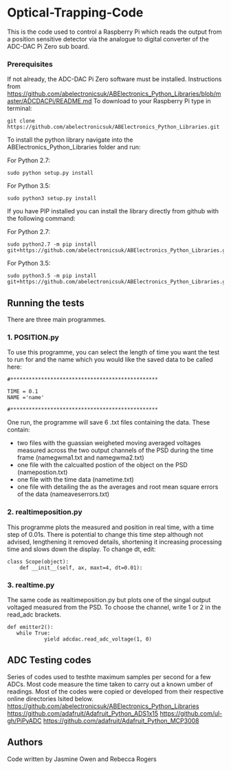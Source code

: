 # Optical-Trapping-Code

This is the code used to control a Raspberry Pi which reads the output from a position sensitive detector via the analogue to digital converter of the ADC-DAC Pi Zero sub board. 

### Prerequisites

If not already, the ADC-DAC Pi Zero software must be installed. Instructions from https://github.com/abelectronicsuk/ABElectronics_Python_Libraries/blob/master/ADCDACPi/README.md
To download to your Raspberry Pi type in terminal:
```
git clone https://github.com/abelectronicsuk/ABElectronics_Python_Libraries.git
```
To install the python library navigate into the ABElectronics_Python_Libraries folder and run:

For Python 2.7:
```
sudo python setup.py install
```
For Python 3.5:
```
sudo python3 setup.py install
```
If you have PIP installed you can install the library directly from github with the following command:

For Python 2.7:
```
sudo python2.7 -m pip install git+https://github.com/abelectronicsuk/ABElectronics_Python_Libraries.git
```
For Python 3.5:
```
sudo python3.5 -m pip install git+https://github.com/abelectronicsuk/ABElectronics_Python_Libraries.git
```

## Running the tests

There are three main programmes.

### 1. POSITION.py

To use this programme, you can select the length of time you want the test to run for and the name which you would like the saved data to be called here:

```
#************************************************

TIME = 0.1
NAME ='name'

#************************************************
```
One run, the programme will save 6 .txt files containing the data. These contain:
* two files with the guassian weigheted moving averaged voltages measured across the two output channels of the PSD during the time frame (namegwma1.txt and namegwma2.txt) 
* one file with the calcualted postion of the object on the PSD (namepostion.txt)
* one file with the time data (nametime.txt)
* one file with detailing the as the averages and root mean square errors of the data (nameaveserrors.txt)

### 2. realtimeposition.py
This programme plots the measured and position in real time, with a time step of 0.01s.
There is potential to change this time step although not advised, lengthening it removed details, shortening it increasing processing time and slows down the display.
To change dt, edit:

```
class Scope(object):
    def __init__(self, ax, maxt=4, dt=0.01):
 ```

### 3. realtime.py
The same code as realtimeposition.py but plots one of the singal output voltaged measured from the PSD.
To choose the channel, write 1 or 2 in the read_adc brackets.

```
def emitter2():
   while True:
            yield adcdac.read_adc_voltage(1, 0)
```

## ADC Testing codes

Series of codes used to testhte maximum samples per second for a few ADCs. Most code measure the time taken to carry out a known umber of readings. Most of the codes were copied or developed from their respective online directories lsited below.
https://github.com/abelectronicsuk/ABElectronics_Python_Libraries
https://github.com/adafruit/Adafruit_Python_ADS1x15
https://github.com/ul-gh/PiPyADC
https://github.com/adafruit/Adafruit_Python_MCP3008


## Authors

Code written by Jasmine Owen and Rebecca Rogers

